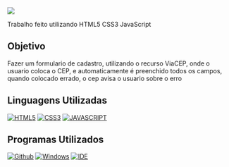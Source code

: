 <img src = "https://gist.githubusercontent.com/JoaoSchulz/f92a4db5a91467b1218bc12ce55851c9/raw/e50ae329bb18972eacbda5006ee28d3e17b4a76a/CEP.svg">
<p> Trabalho feito utilizando HTML5  CSS3 JavaScript</p>

<h2> Objetivo </h2>

<p> Fazer um formulario de cadastro, utilizando o recurso ViaCEP, onde o usuario coloca o CEP, e automaticamente é preenchido todos os campos, quando colocado errado, o cep avisa o usuario sobre o erro</p>

<h2> Linguagens Utilizadas </h2>

[![HTML5](https://img.shields.io/badge/HTML5-E34F26?style=for-the-badge&logo=html5&logoColor=white)](https://developer.mozilla.org/pt-BR/docs/Web/HTML)
[![CSS3](https://img.shields.io/badge/CSS3-1572B6?style=for-the-badge&logo=css3&logoColor=white)](https://developer.mozilla.org/pt-BR/docs/Web/CSS)
[![JAVASCRIPT](https://img.shields.io/badge/JavaScript-F7DF1E?style=for-the-badge&logo=javascript&logoColor=black)](https://developer.mozilla.org/pt-BR/docs/Web/JavaScript)

<h2> Programas Utilizados </h2>

[![Github](https://img.shields.io/badge/GitHub-100000?style=for-the-badge&logo=github&logoColor=white)](https://github.com/seu-usuario/seu-repositorio/projects/1)
[![Windows](https://img.shields.io/badge/Windows-0078D6?style=for-the-badge&logo=windows&logoColor=white)](https://www.microsoft.com/pt-br/windows/get-windows-10)
[![IDE](https://img.shields.io/badge/Visual_studio_code-0078D4?style=for-the-badge&logo=visual%20studio%20code&logoColor=white)](https://code.visualstudio.com/)
